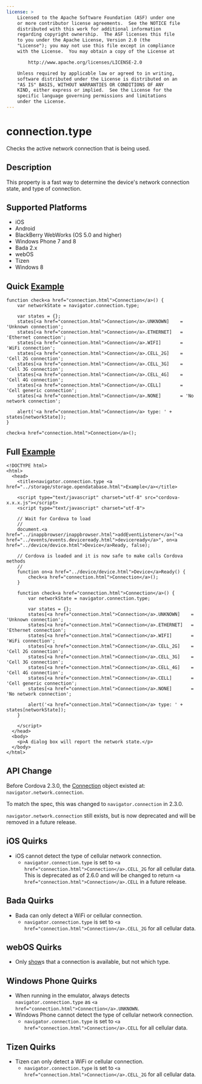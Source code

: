 ```yaml
---
license: >
    Licensed to the Apache Software Foundation (ASF) under one
    or more contributor license agreements.  See the NOTICE file
    distributed with this work for additional information
    regarding copyright ownership.  The ASF licenses this file
    to you under the Apache License, Version 2.0 (the
    "License"); you may not use this file except in compliance
    with the License.  You may obtain a copy of the License at

        http://www.apache.org/licenses/LICENSE-2.0

    Unless required by applicable law or agreed to in writing,
    software distributed under the License is distributed on an
    "AS IS" BASIS, WITHOUT WARRANTIES OR CONDITIONS OF ANY
    KIND, either express or implied.  See the License for the
    specific language governing permissions and limitations
    under the License.
---
```


connection.type
===================

Checks the active network connection that is being used.

Description
-----------

This property is a fast way to determine the device's network connection state, and type of connection.

Supported Platforms
-------------------

- iOS
- Android
- BlackBerry WebWorks (OS 5.0 and higher)
- Windows Phone 7 and 8
- Bada 2.x
- webOS
- Tizen
- Windows 8

Quick <a href="../storage/storage.opendatabase.html">Example</a>
-------------

    function check<a href="connection.html">Connection</a>() {
        var networkState = navigator.connection.type;
        
        var states = {};
        states[<a href="connection.html">Connection</a>.UNKNOWN]	= 'Unknown connection';
        states[<a href="connection.html">Connection</a>.ETHERNET]	= 'Ethernet connection';
        states[<a href="connection.html">Connection</a>.WIFI]   	= 'WiFi connection';
        states[<a href="connection.html">Connection</a>.CELL_2G]	= 'Cell 2G connection';
        states[<a href="connection.html">Connection</a>.CELL_3G]	= 'Cell 3G connection';
        states[<a href="connection.html">Connection</a>.CELL_4G]	= 'Cell 4G connection';
        states[<a href="connection.html">Connection</a>.CELL]   	= 'Cell generic connection';
        states[<a href="connection.html">Connection</a>.NONE]   	= 'No network connection';
    
        alert('<a href="connection.html">Connection</a> type: ' + states[networkState]);
    }
    
    check<a href="connection.html">Connection</a>();

Full <a href="../storage/storage.opendatabase.html">Example</a>
------------

    <!DOCTYPE html>
    <html>
      <head>
        <title>navigator.connection.type <a href="../storage/storage.opendatabase.html">Example</a></title>
        
        <script type="text/javascript" charset="utf-8" src="cordova-x.x.x.js"></script>
        <script type="text/javascript" charset="utf-8">
            
        // Wait for Cordova to load
        // 
        document.<a href="../inappbrowser/inappbrowser.html">addEventListener</a>("<a href="../events/events.deviceready.html">deviceready</a>", on<a href="../device/device.html">Device</a>Ready, false);
        
        // Cordova is loaded and it is now safe to make calls Cordova methods
        //
        function on<a href="../device/device.html">Device</a>Ready() {
            check<a href="connection.html">Connection</a>();
        }
        
	    function check<a href="connection.html">Connection</a>() {
	        var networkState = navigator.connection.type;

	        var states = {};
	        states[<a href="connection.html">Connection</a>.UNKNOWN]	= 'Unknown connection';
	        states[<a href="connection.html">Connection</a>.ETHERNET]	= 'Ethernet connection';
	        states[<a href="connection.html">Connection</a>.WIFI]   	= 'WiFi connection';
	        states[<a href="connection.html">Connection</a>.CELL_2G]	= 'Cell 2G connection';
	        states[<a href="connection.html">Connection</a>.CELL_3G]	= 'Cell 3G connection';
	        states[<a href="connection.html">Connection</a>.CELL_4G]	= 'Cell 4G connection';
	        states[<a href="connection.html">Connection</a>.CELL]	  	= 'Cell generic connection';
	        states[<a href="connection.html">Connection</a>.NONE]   	= 'No network connection';

	        alert('<a href="connection.html">Connection</a> type: ' + states[networkState]);
	    }
        
        </script>
      </head>
      <body>
        <p>A dialog box will report the network state.</p>
      </body>
    </html>

API Change
----------
Before Cordova 2.3.0, the <a href="connection.html">Connection</a> object existed at: `navigator.network.connection`.

To match the spec, this was changed to `navigator.connection` in 2.3.0.

`navigator.network.connection` still exists, but is now deprecated and will be removed in a future release.

iOS Quirks
----------

- iOS cannot detect the type of cellular network connection.
    - `navigator.connection.type` is set to `<a href="connection.html">Connection</a>.CELL_2G` for all cellular data.  This is deprecated as of 2.6.0 and will be changed to return `<a href="connection.html">Connection</a>.CELL` in a future release.

Bada Quirks
-----------

- Bada can only detect a WiFi or cellular connection.
    - `navigator.connection.type` is set to `<a href="connection.html">Connection</a>.CELL_2G` for all cellular data.

webOS Quirks
------------

- Only <a href="../splashscreen/splashscreen.show.html">show</a>s that a connection is available, but not which type.

Windows Phone Quirks
--------------------

- When running in the emulator, always detects `navigator.connection.type` as `<a href="connection.html">Connection</a>.UNKNOWN`.
- Windows Phone cannot detect the type of cellular network connection.
    - `navigator.connection.type` is set to `<a href="connection.html">Connection</a>.CELL` for all cellular data.

Tizen Quirks
--------------------

- Tizen can only detect a WiFi or cellular connection.
    - `navigator.connection.type` is set to `<a href="connection.html">Connection</a>.CELL_2G` for all cellular data.
